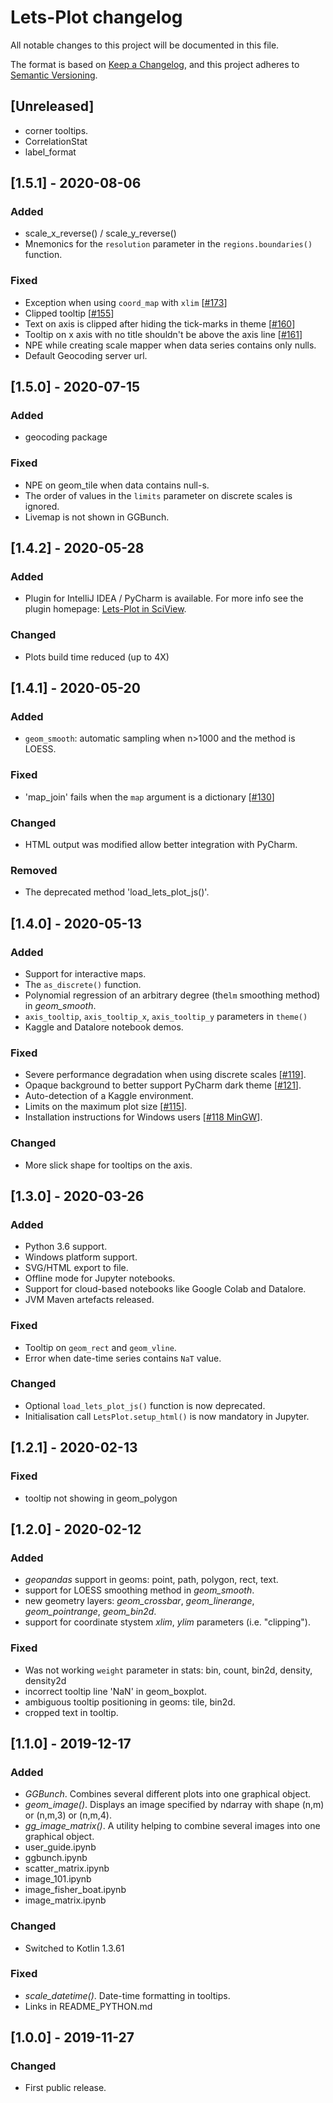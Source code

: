 # Lets-Plot changelog

All notable changes to this project will be documented in this file.

The format is based on [Keep a Changelog](https://keepachangelog.com/en/1.0.0/),
and this project adheres to [Semantic Versioning](https://semver.org/spec/v2.0.0.html).

## [Unreleased]
 - corner tooltips.
 - CorrelationStat
 - label_format


## [1.5.1] - 2020-08-06

### Added
 - scale_x_reverse() / scale_y_reverse()
 - Mnemonics for the `resolution` parameter in the `regions.boundaries()` function. 

### Fixed
 - Exception when using `coord_map` with `xlim` [[#173](https://github.com/JetBrains/lets-plot/issues/173)]
 - Clipped tooltip [[#155](https://github.com/JetBrains/lets-plot/issues/155)]
 - Text on axis is clipped after hiding the tick-marks in theme [[#160](https://github.com/JetBrains/lets-plot/issues/160)]
 - Tooltip on x axis with no title shouldn't be above the axis line [[#161](https://github.com/JetBrains/lets-plot/issues/161)]
 - NPE while creating scale mapper when data series contains only nulls.
 - Default Geocoding server url.
 
## [1.5.0] - 2020-07-15
### Added
 - geocoding package
 
### Fixed 
 - NPE on geom_tile when data contains null-s.
 - The order of values in the `limits` parameter on discrete scales is ignored.
 - Livemap is not shown in GGBunch.
 
## [1.4.2] - 2020-05-28
### Added
 - Plugin for IntelliJ IDEA / PyCharm is available. For more info see the plugin homepage: [Lets-Plot in SciView](https://plugins.jetbrains.com/plugin/14379-lets-plot-in-sciview).  

### Changed
 - Plots build time reduced (up to 4X)

## [1.4.1] - 2020-05-20
### Added
 - `geom_smooth`: automatic sampling when n>1000 and the method is LOESS.
 
### Fixed 
 - 'map_join' fails when the `map` argument is a dictionary [[#130](https://github.com/JetBrains/lets-plot/issues/130)]
 
### Changed
 - HTML output was modified allow better integration with PyCharm.
 
### Removed
 - The deprecated method 'load_lets_plot_js()'.  

## [1.4.0] - 2020-05-13
### Added
 - Support for interactive maps.
 - The `as_discrete()` function.
 - Polynomial regression of an arbitrary degree (the`lm` smoothing method) in *geom_smooth*.
 - `axis_tooltip`, `axis_tooltip_x`, `axis_tooltip_y` parameters in `theme()`
 - Kaggle and Datalore notebook demos.

### Fixed
 - Severe performance degradation when using discrete scales [[#119](https://github.com/JetBrains/lets-plot/issues/119)].
 - Opaque background to better support PyCharm dark theme [[#121](https://github.com/JetBrains/lets-plot/issues/121)].
 - Auto-detection of a Kaggle environment.
 - Limits on the maximum plot size [[#115](https://github.com/JetBrains/lets-plot/issues/115)].
 - Installation instructions for Windows users [[#118 MinGW](https://github.com/JetBrains/lets-plot/issues/118)].

### Changed
 - More slick shape for tooltips on the axis.

## [1.3.0] - 2020-03-26
### Added
 - Python 3.6 support.
 - Windows platform support.
 - SVG/HTML export to file.
 - Offline mode for Jupyter notebooks.
 - Support for cloud-based notebooks like Google Colab and Datalore.
 - JVM Maven artefacts released.
 
 ### Fixed
 - Tooltip on `geom_rect` and `geom_vline`.
 - Error when date-time series contains `NaT` value.
 
 ### Changed
 - Optional `load_lets_plot_js()` function is now deprecated.
 - Initialisation call `LetsPlot.setup_html()` is now mandatory in Jupyter.

## [1.2.1] - 2020-02-13
### Fixed
- tooltip not showing in geom_polygon

## [1.2.0] - 2020-02-12
### Added
- *geopandas* support in geoms: point, path, polygon, rect, text.
- support for LOESS smoothing method in *geom_smooth*.
- new geometry layers: *geom_crossbar*, *geom_linerange*, *geom_pointrange*, *geom_bin2d*.
- support for coordinate stystem *xlim*, *ylim* parameters (i.e. "clipping").

### Fixed
- Was not working `weight` parameter in stats: bin, count, bin2d, density, density2d
- incorrect tooltip line 'NaN' in geom_boxplot.
- ambiguous tooltip positioning in geoms: tile, bin2d.
- cropped text in tooltip.

## [1.1.0] - 2019-12-17
### Added
- *GGBunch*. Combines several different plots into one graphical object.
- *geom_image()*. Displays an image specified by ndarray with shape (n,m) or (n,m,3) or (n,m,4). 
- *gg_image_matrix()*. A utility helping to combine several images into one graphical object.
- user_guide.ipynb
- ggbunch.ipynb  
- scatter_matrix.ipynb
- image_101.ipynb
- image_fisher_boat.ipynb
- image_matrix.ipynb

### Changed
- Switched to Kotlin 1.3.61

### Fixed
- *scale_datetime()*. Date-time formatting in tooltips.
- Links in README_PYTHON.md

## [1.0.0] - 2019-11-27
### Changed
 - First public release.
